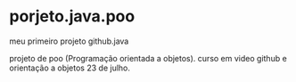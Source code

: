 # porjeto.java.poo
meu primeiro projeto github.java

projeto de poo (Programação orientada a objetos).
curso em video github e orientação a objetos 23 de julho.
